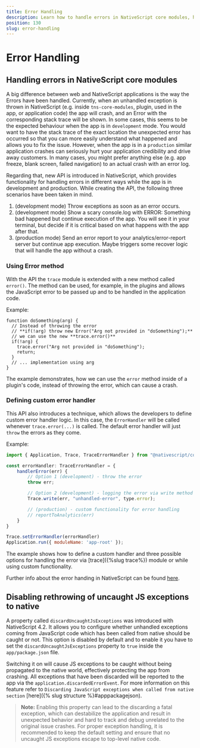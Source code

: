 ```yaml
---
title: Error Handling
description: Learn how to handle errors in NativeScript core modules, how to define custom error handler and how to use development and production mode for error handling
position: 130
slug: error-handling
---
```

# Error Handling

## Handling errors in NativeScript core modules

A big difference between web and NativeScript applications is the way the Errors have been handled. Currently, when an unhandled exception is thrown in NativeScript (e.g. inside `tns-core-modules`, plugin, used in the app, or application code) the app will crash, and an Error with the corresponding stack trace will be shown.
In some cases, this seems to be the expected behaviour when the app is in `development` mode. You would want to have the stack trace of the exact location the unexpected error has occurred so that you can more easily understand what happened and allows you to fix the issue. However, when the app is in a `production` similar application crashes can seriously hurt your application credibility and drive away customers. In many cases, you might prefer anything else (e.g. app freeze, blank screen, failed navigation) to an actual crash with an error log.

Regarding that, new API is introduced in NativeScript, which provides functionality for handling errors in different ways while the app is in development and production. While creating the API, the following three scenarios have been taken in mind.

1. (development mode) Throw exceptions as soon as an error occurs.
2. (development mode) Show a scary console.log with ERROR: Something bad happened but continue execution of the app. You will see it in your terminal, but decide if it is critical based on what happens with the app after that.
3. (production mode) Send an error report to your analytics/error-report server but continue app execution. Maybe triggers some recover logic that will handle the app without a crash.


### Using Error method
With the API the `trace` module is extended with a new method called `error()`. The method can be used, for example, in the plugins and allows the JavaScript error to be passed up and to be handled in the application code.

Example:

```
function doSomething(arg) {
  // Instead of throwing the error
  // **if(!arg) throw new Error("Arg not provided in "doSomething");**
  // we can use the new **trace.error()**
  if(!arg) {
    trace.error("Arg not provided in "doSomething");
    return;
  }
  // ... implementation using arg
}
```
The example demonstrates, how we can use the `error` method inside of a plugin's code, instead of throwing the error, which can cause a crash.

### Defining custom error handler

This API also introduces a technique, which allows the developers to define custom error handler logic. In this case, the `ErrorHandler` will be called whenever `trace.error(...)` is called. The default error handler will just `throw` the errors as they come.

Example:

```javascript
import { Application, Trace, TraceErrorHandler } from "@nativescript/core";

const errorHandler: TraceErrorHandler = {
    handlerError(err) {
        // Option 1 (development) - throw the error
        throw err;

        // Option 2 (development) - logging the error via write method provided from trace module
        Trace.write(err, "unhandled-error", type.error);

        // (production) - custom functionality for error handling
        // reportToAnalytics(err)
    }
}

Trace.setErrorHandler(errorHandler)
Application.run({ moduleName: 'app-root' });
```

The example shows how to define a custom handler and three possible options for handling the error via [trace]({%slug trace%}) module or while using custom functionality.

Further info about the error handing in NativeScript can be found [here](https://github.com/NativeScript/NativeScript/blob/master/HandlingErrors.md).

## Disabling rethrowing of uncaught JS exceptions to native

A property called `discardUncaughtJsExceptions` was introduced with NativeScript 4.2. It allows you to configure whether unhandled exceptions coming from JavaScript code which has been called from native should be caught or not. This option is disabled by default and to enable it you have to set the `discardUncaughtJsExceptions` property to `true` inside the `app/package.json` file.

Switching it on will cause JS exceptions to be caught without being propagated to the native world, effectively protecting the app from crashing. All exceptions that have been discarded will be reported to the app via the `application.discardedErrorEvent`. For more information on this feature refer to `Discarding JavaScript exceptions when called from native section` [here]({% slug structure %}#apppackagejson).

> **Note:** Enabling this property can lead to the discarding a fatal exception, which can destabilize the application and result in unexpected behavior and hard to track and debug unrelated to the original issue crashes. For proper exception handling, it is recommended to keep the default setting and ensure that no uncaught JS exceptions escape to top-level native code.
